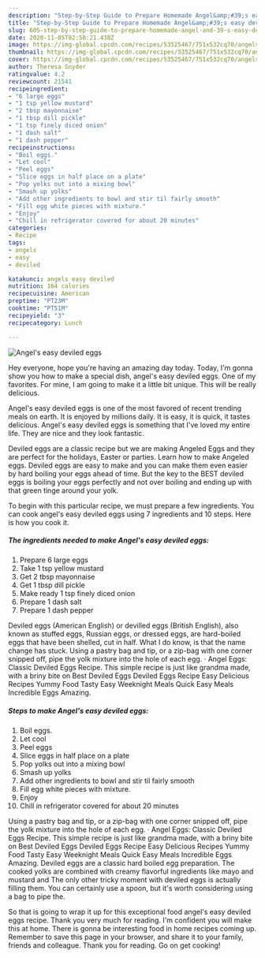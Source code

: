 ```yaml
---
description: "Step-by-Step Guide to Prepare Homemade Angel&amp;#39;s easy deviled eggs"
title: "Step-by-Step Guide to Prepare Homemade Angel&amp;#39;s easy deviled eggs"
slug: 605-step-by-step-guide-to-prepare-homemade-angel-and-39-s-easy-deviled-eggs
date: 2020-11-05T02:58:21.438Z
image: https://img-global.cpcdn.com/recipes/53525467/751x532cq70/angels-easy-deviled-eggs-recipe-main-photo.jpg
thumbnail: https://img-global.cpcdn.com/recipes/53525467/751x532cq70/angels-easy-deviled-eggs-recipe-main-photo.jpg
cover: https://img-global.cpcdn.com/recipes/53525467/751x532cq70/angels-easy-deviled-eggs-recipe-main-photo.jpg
author: Theresa Snyder
ratingvalue: 4.2
reviewcount: 21541
recipeingredient:
- "6 large eggs"
- "1 tsp yellow mustard"
- "2 tbsp mayonnaise"
- "1 tbsp dill pickle"
- "1 tsp finely diced onion"
- "1 dash salt"
- "1 dash pepper"
recipeinstructions:
- "Boil eggs."
- "Let cool"
- "Peel eggs"
- "Slice eggs in half place on a plate"
- "Pop yolks out into a mixing bowl"
- "Smash up yolks"
- "Add other ingredients to bowl and stir til fairly smooth"
- "Fill egg white pieces with mixture."
- "Enjoy"
- "Chill in refrigerator covered for about 20 minutes"
categories:
- Recipe
tags:
- angels
- easy
- deviled

katakunci: angels easy deviled 
nutrition: 164 calories
recipecuisine: American
preptime: "PT23M"
cooktime: "PT51M"
recipeyield: "3"
recipecategory: Lunch

---
```



![Angel&#39;s easy deviled eggs](https://img-global.cpcdn.com/recipes/53525467/751x532cq70/angels-easy-deviled-eggs-recipe-main-photo.jpg)

Hey everyone, hope you're having an amazing day today. Today, I'm gonna show you how to make a special dish, angel&#39;s easy deviled eggs. One of my favorites. For mine, I am going to make it a little bit unique. This will be really delicious.

Angel&#39;s easy deviled eggs is one of the most favored of recent trending meals on earth. It is enjoyed by millions daily. It is easy, it is quick, it tastes delicious. Angel&#39;s easy deviled eggs is something that I've loved my entire life. They are nice and they look fantastic.

Deviled eggs are a classic recipe but we are making Angeled Eggs and they are perfect for the holidays, Easter or parties. Learn how to make Angeled eggs. Deviled eggs are easy to make and you can make them even easier by hard boiling your eggs ahead of time. But the key to the BEST deviled eggs is boiling your eggs perfectly and not over boiling and ending up with that green tinge around your yolk.


To begin with this particular recipe, we must prepare a few ingredients. You can cook angel&#39;s easy deviled eggs using 7 ingredients and 10 steps. Here is how you cook it.

<!--inarticleads1-->

##### The ingredients needed to make Angel&#39;s easy deviled eggs:

1. Prepare 6 large eggs
1. Take 1 tsp yellow mustard
1. Get 2 tbsp mayonnaise
1. Get 1 tbsp dill pickle
1. Make ready 1 tsp finely diced onion
1. Prepare 1 dash salt
1. Prepare 1 dash pepper


Deviled eggs (American English) or devilled eggs (British English), also known as stuffed eggs, Russian eggs, or dressed eggs, are hard-boiled eggs that have been shelled, cut in half. What I do know, is that the name change has stuck. Using a pastry bag and tip, or a zip-bag with one corner snipped off, pipe the yolk mixture into the hole of each egg. · Angel Eggs: Classic Deviled Eggs Recipe. This simple recipe is just like grandma made, with a briny bite on Best Deviled Eggs Deviled Eggs Recipe Easy Delicious Recipes Yummy Food Tasty Easy Weeknight Meals Quick Easy Meals Incredible Eggs Amazing. 

<!--inarticleads2-->

##### Steps to make Angel&#39;s easy deviled eggs:

1. Boil eggs.
1. Let cool
1. Peel eggs
1. Slice eggs in half place on a plate
1. Pop yolks out into a mixing bowl
1. Smash up yolks
1. Add other ingredients to bowl and stir til fairly smooth
1. Fill egg white pieces with mixture.
1. Enjoy
1. Chill in refrigerator covered for about 20 minutes


Using a pastry bag and tip, or a zip-bag with one corner snipped off, pipe the yolk mixture into the hole of each egg. · Angel Eggs: Classic Deviled Eggs Recipe. This simple recipe is just like grandma made, with a briny bite on Best Deviled Eggs Deviled Eggs Recipe Easy Delicious Recipes Yummy Food Tasty Easy Weeknight Meals Quick Easy Meals Incredible Eggs Amazing. Deviled eggs are a classic hard boiled egg preparation. The cooked yolks are combined with creamy flavorful ingredients like mayo and mustard and The only other tricky moment with deviled eggs is actually filling them. You can certainly use a spoon, but it&#39;s worth considering using a bag to pipe the. 

So that is going to wrap it up for this exceptional food angel&#39;s easy deviled eggs recipe. Thank you very much for reading. I'm confident you will make this at home. There is gonna be interesting food in home recipes coming up. Remember to save this page in your browser, and share it to your family, friends and colleague. Thank you for reading. Go on get cooking!
